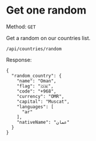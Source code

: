 # Get one random

Method: <code>GET</code>

Get a random on our countries list.

```
/api/countries/random
```

Response:

```
{
  "random_country": {
    "name": "Oman",
    "flag": "🇴🇲",
    "code": "+968",
    "currency": "OMR",
    "capital": "Muscat",
    "languages": [
      "ar"
    ],
    "nativeName": "عمان"
  }
}
```